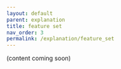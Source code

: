 ```yaml
---
layout: default
parent: explanation
title: feature set
nav_order: 3
permalink: /explanation/feature_set
---
```


(content coming soon)
